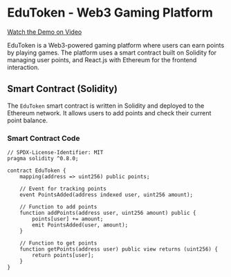 # EduToken - Web3 Gaming Platform

[Watch the Demo on Video](https://drive.google.com/file/d/1sUnJXjauzFU-9xgiacj6iA9YyDVtnMng/view?usp=sharing)


EduToken is a Web3-powered gaming platform where users can earn points by playing games. The platform uses a smart contract built on Solidity for managing user points, and React.js with Ethereum for the frontend interaction.

## Smart Contract (Solidity)

The `EduToken` smart contract is written in Solidity and deployed to the Ethereum network. It allows users to add points and check their current point balance.

### Smart Contract Code

```solidity
// SPDX-License-Identifier: MIT
pragma solidity ^0.8.0;

contract EduToken {
    mapping(address => uint256) public points;

    // Event for tracking points
    event PointsAdded(address indexed user, uint256 amount);

    // Function to add points
    function addPoints(address user, uint256 amount) public {
        points[user] += amount;
        emit PointsAdded(user, amount);
    }

    // Function to get points
    function getPoints(address user) public view returns (uint256) {
        return points[user];
    }
}


